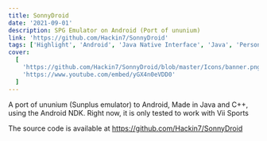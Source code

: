 ```yaml
---
title: SonnyDroid
date: '2021-09-01'
description: SPG Emulator on Android (Port of ununium)
link: 'https://github.com/Hackin7/SonnyDroid'
tags: ['Highlight', 'Android', 'Java Native Interface', 'Java', 'Personal Project']
cover:
  [
    'https://github.com/Hackin7/SonnyDroid/blob/master/Icons/banner.png?raw=true',
    'https://www.youtube.com/embed/yGX4n0eVDD0'
  ]
---
```


A port of ununium (Sunplus emulator) to Android, Made in Java and C++, using the Android NDK.
Right now, it is only tested to work with Vii Sports

The source code is available at https://github.com/Hackin7/SonnyDroid

<!--<iframe width="853" height="480" src="https://www.youtube.com/embed/yGX4n0eVDD0" title="SonnyDroid Vii Demo" frameborder="0" allow="accelerometer; autoplay; clipboard-write; encrypted-media; gyroscope; picture-in-picture; web-share" allowfullscreen></iframe>
-->
